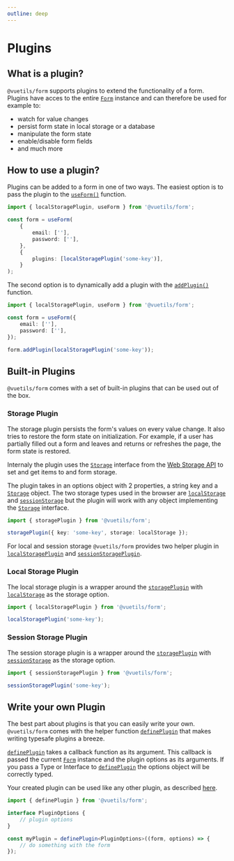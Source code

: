 ```yaml
---
outline: deep
---
```


# Plugins

## What is a plugin?

`@vuetils/form` supports plugins to extend the functionality of a form. Plugins have acces to the entire [`Form`](../api#form) instance and can therefore be used for example to:

- watch for value changes
- persist form state in local storage or a database
- manipulate the form state
- enable/disable form fields
- and much more

## How to use a plugin?

Plugins can be added to a form in one of two ways. The easiest option is to pass the plugin to the [`useForm()`](../api#useform) function.

```ts
import { localStoragePlugin, useForm } from '@vuetils/form';

const form = useForm(
	{
		email: [''],
		password: [''],
	},
	{
		plugins: [localStoragePlugin('some-key')],
	}
);
```

The second option is to dynamically add a plugin with the [`addPlugin()`](../api#addplugin) function.

```ts
import { localStoragePlugin, useForm } from '@vuetils/form';

const form = useForm({
	email: [''],
	password: [''],
});

form.addPlugin(localStoragePlugin('some-key'));
```

## Built-in Plugins

`@vuetils/form` comes with a set of built-in plugins that can be used out of the box.

### Storage Plugin

The storage plugin persists the form's values on every value change. It also tries to restore the form state on initialization. For example, if a user has partially filled out a form and leaves and returns or refreshes the page, the form state is restored.

Internaly the plugin uses the [`Storage`](https://developer.mozilla.org/en-US/docs/Web/API/Storage) interface from the [Web Storage API](https://developer.mozilla.org/en-US/docs/Web/API/Web_Storage_API) to set and get items to and form storage.

The plugin takes in an options object with 2 properties, a string key and a [`Storage`](https://developer.mozilla.org/en-US/docs/Web/API/Storage) object. The two storage types used in the browser are [`localStorage`](https://developer.mozilla.org/en-US/docs/Web/API/Window/localStorage) and [`sessionStorage`](https://developer.mozilla.org/en-US/docs/Web/API/Window/sessionStorage) but the plugin will work with any object implementing the [`Storage`](https://developer.mozilla.org/en-US/docs/Web/API/Storage) interface.

```ts
import { storagePlugin } from '@vuetils/form';

storagePlugin({ key: 'some-key', storage: localStorage });
```

For local and session storage `@vuetils/form` provides two helper plugin in [`localStoragePlugin`](#local-storage-plugin) and [`sessionStoragePlugin`](#session-storage-plugin).

### Local Storage Plugin

The local storage plugin is a wrapper around the [`storagePlugin`](#storage-plugin) with [`localStorage`](https://developer.mozilla.org/en-US/docs/Web/API/Window/localStorage) as the storage option.

```ts
import { localStoragePlugin } from '@vuetils/form';

localStoragePlugin('some-key');
```

### Session Storage Plugin

The session storage plugin is a wrapper around the [`storagePlugin`](#storage-plugin) with [`sessionStorage`](https://developer.mozilla.org/en-US/docs/Web/API/Window/sessionStorage) as the storage option.

```ts
import { sessionStoragePlugin } from '@vuetils/form';

sessionStoragePlugin('some-key');
```

## Write your own Plugin

The best part about plugins is that you can easily write your own. `@vuetils/form` comes with the helper function [`definePlugin`](../api#defineplugin) that makes writing typesafe plugins a breeze.

[`definePlugin`](../api#defineplugin) takes a callback function as its argument. This callback is passed the current [`Form`](../api#form) instance and the plugin options as its arguments. If you pass a Type or Interface to [`definePlugin`](../api#defineplugin) the options object will be correctly typed.

Your created plugin can be used like any other plugin, as described [here](#plugins).

```ts
import { definePlugin } from '@vuetils/form';

interface PluginOptions {
	// plugin options
}

const myPlugin = definePlugin<PluginOptions>((form, options) => {
	// do something with the form
});
```
